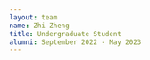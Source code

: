 ```yaml
---
layout: team
name: Zhi Zheng
title: Undergraduate Student
alumni: September 2022 - May 2023
---
```

